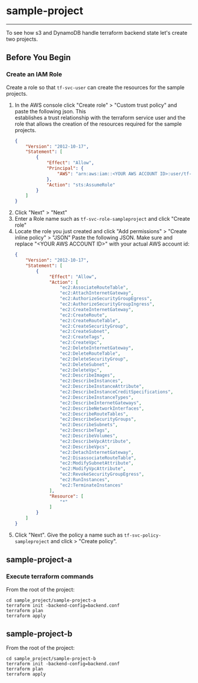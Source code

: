 # sample-project
___

To see how s3 and DynamoDB handle terraform backend state let's create two projects.

## Before You Begin

### Create an IAM Role 
Create a role so that ```tf-svc-user``` can create the resources for the sample projects.
1. In the AWS console click "Create role" > "Custom trust policy" and paste the following json. This  
   establishes a trust relationship with the terraform service user and the role that allows the creation of the 
   resources required for the sample projects.
   ```json
   {
       "Version": "2012-10-17",
       "Statement": [
           {
               "Effect": "Allow",
               "Principal": {
                   "AWS": "arn:aws:iam::<YOUR AWS ACCOUNT ID>:user/tf-svc-user",
               },
               "Action": "sts:AssumeRole"
           }
       ]
   }
   ```
2. Click "Next" > "Next"
3. Enter a Role name such as ```tf-svc-role-sampleproject``` and click "Create role"
4. Locate the role you just created and click "Add permissions" > "Create inline policy" > "JSON"
   Paste the following JSON. Make sure and replace "\<YOUR AWS ACCOUNT ID>" with your 
   actual AWS account id:
   ```json
   {
       "Version": "2012-10-17",
       "Statement": [
           {
				"Effect": "Allow",
				"Action": [
					"ec2:AssociateRouteTable",
					"ec2:AttachInternetGateway",
					"ec2:AuthorizeSecurityGroupEgress",
					"ec2:AuthorizeSecurityGroupIngress",
					"ec2:CreateInternetGateway",
					"ec2:CreateRoute",
					"ec2:CreateRouteTable",
					"ec2:CreateSecurityGroup",
					"ec2:CreateSubnet",
					"ec2:CreateTags",
					"ec2:CreateVpc",
					"ec2:DeleteInternetGateway",
					"ec2:DeleteRouteTable",
					"ec2:DeleteSecurityGroup",
					"ec2:DeleteSubnet",
					"ec2:DeleteVpc",
					"ec2:DescribeImages",
					"ec2:DescribeInstances",
					"ec2:DescribeInstanceAttribute",
					"ec2:DescribeInstanceCreditSpecifications",
					"ec2:DescribeInstanceTypes",
					"ec2:DescribeInternetGateways",
					"ec2:DescribeNetworkInterfaces",
					"ec2:DescribeRouteTables",
					"ec2:DescribeSecurityGroups",
					"ec2:DescribeSubnets",
					"ec2:DescribeTags",
					"ec2:DescribeVolumes",
					"ec2:DescribeVpcAttribute",
					"ec2:DescribeVpcs",
					"ec2:DetachInternetGateway",
					"ec2:DisassociateRouteTable",
					"ec2:ModifySubnetAttribute",
					"ec2:ModifyVpcAttribute",
					"ec2:RevokeSecurityGroupEgress",
					"ec2:RunInstances",
					"ec2:TerminateInstances"
                ],
                "Resource": [
					"*"
                ]
           }
       ]
   }
   ```
5. Click "Next". Give the policy a name such as ```tf-svc-policy-sampleproject``` and click > "Create policy".

## sample-project-a
### Execute terraform commands
From the root of the project:
```
cd sample_project/sample-project-a
terraform init -backend-config=backend.conf
terraform plan 
terraform apply
```

## sample-project-b

From the root of the project:
```
cd sample_project/sample-project-b
terraform init -backend-config=backend.conf
terraform plan 
terraform apply
```


